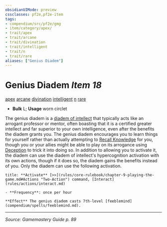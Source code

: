 ```yaml
---
obsidianUIMode: preview
cssclasses: pf2e,pf2e-item
tags:
- compendium/src/pf2e/gmg
- item/category/apex/
- trait/apex
- trait/arcane
- trait/divination
- trait/intelligent
- trait/n
- trait/rare
aliases: ["Genius Diadem"]
---
```

# Genius Diadem *Item 18*  
[apex](rules/traits/apex.md "Apex Item Trait")  [arcane](rules/traits/arcane.md "Arcane Tradition Trait")  [divination](rules/traits/divination.md "Divination School Trait")  [intelligent](rules/traits/intelligent-gmg.md "Intelligent Item Trait")  [n](rules/traits/n-b1.md "Neutral Alignment Trait")  [rare](rules/traits/rare.md "Rare Rarity Trait")  

- **Bulk** L; **Usage** worn circlet

The genius diadem is a [diadem of intellect](compendium/equipment/items/diadem-of-intellect.md) that typically acts like an arrogant professor or mentor, often boasting that it is a certified greater intellect and far superior to your own intelligence, even after the benefits the diadem grants you. The genius diadem encourages you to learn things for yourself rather than actually attempting to [Recall Knowledge](rules/actions/recall-knowledge.md) for you, though you or your allies might be able to play on its arrogance using [Deception](compendium/skills.md#Deception) to trick it into doing so. In addition to allowing you to activate it, the diadem can use the diadem of intellect's hypercognition activation with its own actions, though if it does so, the diadem gains the benefits instead of you. Only the diadem can use the following activation.

```ad-embed-ability
title: **Activate** [>>](rules/core-rulebook/chapter-9-playing-the-game.md#Actions "Two-Action") command, [Interact](rules/actions/interact.md)

- **Frequency**: once per hour

**Effect** The genius diadem casts 7th-level [feeblemind](compendium/spells/feeblemind.md).
```


---
*Source: Gamemastery Guide p. 89*